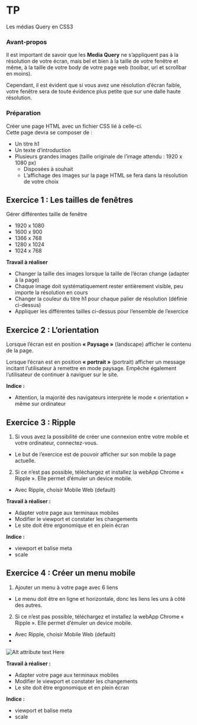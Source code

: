 # TP #

Les médias Query en CSS3

### Avant-propos ###

Il est important de savoir que les **Media Query** ne s’appliquent pas à la résolution de votre écran, mais bel et bien à la taille de votre fenêtre et même, à la taille de votre body de votre page web (toolbar, url et scrollbar en moins). 

Cependant, il est évident que si vous avez une résolution d’écran faible, votre fenêtre sera de toute évidence plus petite que sur une dalle haute résolution. 

### Préparation ###

Créer une page HTML avec un fichier CSS lié à celle-ci.  
Cette page devra se composer de :  
- Un titre h1  
- Un texte d’introduction  
- Plusieurs grandes images (taille originale de l’image attendu : 1920 x 1080 px)
  * Disposées à souhait  
  * L’affichage des images sur la page HTML se fera dans la résolution de votre choix

## Exercice 1 : Les tailles de fenêtres ##
Gérer différentes taille de fenêtre

- 1920 x 1080  
- 1600 x 900  
- 1366 x 768  
- 1280 x 1024  
- 1024 x 768  

**Travail à réaliser**  

- Changer la taille des images lorsque la taille de l’écran change (adapter à la page)
- Chaque image doit systématiquement rester entièrement visible, peu importe la résolution en cours  
- Changer la couleur du titre h1 pour chaque palier de résolution (définie ci-dessus)  
- Appliquer les différentes tailles ci-dessus pour l’ensemble de l’exercice

## Exercice 2 : L’orientation ##
Lorsque l’écran est en position **« Paysage »** (landscape) afficher le contenu de la page.

Lorsque l’écran est en position **« portrait »** (portrait) afficher un message incitant l’utilisateur à remettre en mode paysage. Empêche également l’utilisateur de continuer à naviguer sur le site.

**Indice :**  

- Attention, la majorité des navigateurs interprète le mode « orientation » même sur ordinateur

## Exercice 3 : Ripple ##

1. Si vous avez la possibilité de créer une connexion entre votre mobile et votre ordinateur, connectez-vous.
  * Le but de l’exercice est de pouvoir afficher sur son mobile la page actuelle.  

2.	Si ce n’est pas possible, téléchargez et installez la webApp Chrome « Ripple ». Elle permet d’émuler un device mobile. 
  * Avec Ripple, choisir Mobile Web (default)

**Travail à réaliser :**  

- Adapter votre page aux terminaux mobiles  
- Modifier le viewport et constater les changements  
- Le site doit être ergonomique et en plein écran

**Indice :**

- viewport et balise meta  
- scale  


## Exercice 4 : Créer un menu mobile ##

1. Ajouter un menu à votre page avec 6 liens
  * Le menu doit être en ligne et horizontale, donc les liens les uns à côté des autres. 

2.	Si ce n’est pas possible, téléchargez et installez la webApp Chrome « Ripple ». Elle permet d’émuler un device mobile. 
  * Avec Ripple, choisir Mobile Web (default)
  * 
  
![Alt attribute text Here](http://i.imgur.com/yVkL8fJ.png)

**Travail à réaliser :**  

- Adapter votre page aux terminaux mobiles  
- Modifier le viewport et constater les changements  
- Le site doit être ergonomique et en plein écran

**Indice :**

- viewport et balise meta  
- scale  



